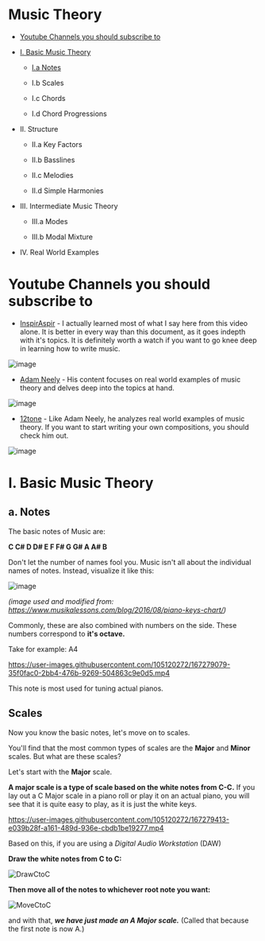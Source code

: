 Music Theory
===

- [Youtube Channels you should subscribe to](#youtube-channels-you-should-subscribe-to)

- [I. Basic Music Theory](#i-basic-music-theory)

  * [I.a Notes](#a-notes)

  * I.b Scales

  * I.c Chords

  * I.d Chord Progressions

- II. Structure

  * II.a Key Factors

  * II.b Basslines

  * II.c Melodies
  
  * II.d Simple Harmonies
 
- III. Intermediate Music Theory
  
  * III.a Modes
  
  * III.b  Modal Mixture
  
- IV. Real World Examples

Youtube Channels you should subscribe to
===

* [InspirAspir](https://www.youtube.com/watch?v=n2z02J4fJwg) - I actually learned most of what I say here from this video alone. It is better in every way than this document, as it goes indepth with it's topics. It is definitely worth a watch if you want to go knee deep in learning how to write music.

![image](https://user-images.githubusercontent.com/105120272/167275862-165f6021-75e1-4658-8fff-b4501bb974d9.png)

* [Adam Neely](https://www.youtube.com/watch?v=IUfJZJofdj8) - His content focuses on real world examples of music theory and delves deep into the topics at hand. 

![image](https://user-images.githubusercontent.com/105120272/167275961-c3d7ed20-c64d-458a-b133-f082efe7e8a4.png)

* [12tone](https://www.youtube.com/c/12tonevideos/videos) - Like Adam Neely, he analyzes real world examples of music theory. If you want to start writing your own compositions, you should check him out.

![image](https://user-images.githubusercontent.com/105120272/167276025-aebf4897-9655-484a-aefd-c491bb157c14.png)


I. Basic Music Theory
===

a. Notes
---

The basic notes of Music are:

**C    C#    D    D#    E     F    F#    G    G#    A    A#    B**

Don't let the number of names fool you. Music isn't all about the individual names of notes. Instead, visualize it like this:

![image](https://user-images.githubusercontent.com/105120272/167262780-869b1e6a-3343-4118-928a-257abdbb2464.png)

*(image used and modified from: https://www.musikalessons.com/blog/2016/08/piano-keys-chart/)*

Commonly, these are also combined with numbers on the side. These numbers correspond to **it's octave.** 

Take for example: A4

https://user-images.githubusercontent.com/105120272/167279079-35f0fac0-2bb4-476b-9269-504863c9e0d5.mp4

This note is most used for tuning actual pianos.

Scales
---

Now you know the basic notes, let's move on to scales.

You'll find that the most common types of scales are the **Major** and **Minor** scales. But what are these scales?

Let's start with the **Major** scale.

**A major scale is a type of scale based on the white notes from C-C.** If you lay out a C Major scale in a piano roll or play it on an actual piano, you will see that it is quite easy to play, as it is just the white keys. 

https://user-images.githubusercontent.com/105120272/167279413-e039b28f-a161-489d-936e-cbdb1be19277.mp4

Based on this, if you are using a *Digital Audio Workstation* (DAW)

**Draw the white notes from C to C:**

![DrawCtoC](https://user-images.githubusercontent.com/105120272/167279835-91f9436a-32d8-4b18-ad5f-b60e08ad20e5.gif)

**Then move all of the notes to whichever root note you want:**

![MoveCtoC](https://user-images.githubusercontent.com/105120272/167279892-c8a5fe01-bf13-422e-8e11-a813e2f21410.gif)

and with that, ***we have just made an A Major scale.*** (Called that because the first note is now A.)
